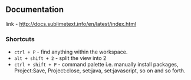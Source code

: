 ## Documentation
link - http://docs.sublimetext.info/en/latest/index.html
### Shortcuts
* `ctrl + P` - find anything within the workspace.
* `alt + shift + 2` -  split the view into 2
* `ctrl + shift + P` - command palette i.e. manually install packages, Project:Save, Project:close, set:java, set:javascript, so on and so forth.
